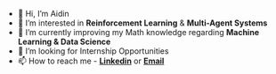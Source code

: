 - 👋 Hi, I’m Aidin
- 👀 I’m interested in **Reinforcement Learning** & **Multi-Agent Systems**
- 🌱 I’m currently improving my Math knowledge regarding **Machine Learning & Data Science**
- 💞️ I’m looking for Internship Opportunities
- 📫 How to reach me - **[Linkedin](https://linkedin.com/in/aidin-kazempour-319b5630b/)** or **[Email](mailto:ak2163@kent.ac.uk)**


<!---
Aidin7777777/Aidin7777777 is a ✨ special ✨ repository because its `README.md` (this file) appears on your GitHub profile.
You can click the Preview link to take a look at your changes.
--->
